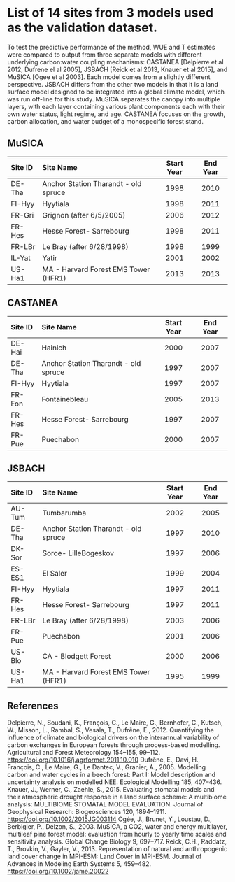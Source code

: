 # List of 14 sites from 3 models used as the validation dataset.

To test the predictive performance of the method, WUE and T estimates were compared to output from three separate models with different underlying carbon:water coupling mechanisms: CASTANEA [Delpierre et al 2012, Dufrene el al 2005], JSBACH [Reick et al 2013, Knauer et al 2015], and MuSICA [Ogee et al 2003]. Each model comes from a slightly different perspective. JSBACH differs from the other two models in that it is a land surface model designed to be integrated into a global climate model, which was run off-line for this study. MuSICA separates the canopy into multiple layers, with each layer containing various plant components each with their own water status, light regime, and age. CASTANEA focuses on the growth, carbon allocation, and water budget of a monospecific forest stand.

## MuSICA

|Site ID|Site Name|Start Year|End Year|
|:------|:--------|:--------:|:------:|
|DE-Tha|Anchor Station Tharandt - old spruce|1998|2010|
|FI-Hyy|Hyytiala|1998|2011|
|FR-Gri|Grignon  (after 6/5/2005)|2006|2012|
|FR-Hes|Hesse Forest- Sarrebourg|1998|2011|
|FR-LBr|Le Bray (after 6/28/1998)|1998|1999|
|IL-Yat|Yatir|2001|2002|
|US-Ha1|MA - Harvard Forest EMS Tower (HFR1)|2013|2013|


## CASTANEA

|Site ID|Site Name|Start Year|End Year|
|:------|:--------|:--------:|:------:|
|DE-Hai|Hainich|2000|2007|
|DE-Tha|Anchor Station Tharandt - old spruce|1997|2007|
|FI-Hyy|Hyytiala|1997|2007|
|FR-Fon|Fontainebleau|2005|2013|
|FR-Hes|Hesse Forest- Sarrebourg|1997|2007|
|FR-Pue|Puechabon|2000|2007|


## JSBACH

|Site ID|Site Name|Start Year|End Year|
|:------|:--------|:--------:|:------:|
|AU-Tum|Tumbarumba|2002|2005|
|DE-Tha|Anchor Station Tharandt - old spruce|1997|2010|
|DK-Sor|Soroe- LilleBogeskov|1997|2006|
|ES-ES1|El Saler|1999|2004|
|FI-Hyy|Hyytiala|1997|2011|
|FR-Hes|Hesse Forest- Sarrebourg|1997|2011|
|FR-LBr|Le Bray (after 6/28/1998)|2003|2006|
|FR-Pue|Puechabon|2001|2006|
|US-Blo|CA - Blodgett Forest|2000|2006|
|US-Ha1|MA - Harvard Forest EMS Tower (HFR1)|1995|1999|


## References

Delpierre, N., Soudani, K., François, C., Le Maire, G., Bernhofer, C., Kutsch, W., Misson, L., Rambal, S., Vesala, T., Dufrêne, E., 2012. Quantifying the influence of climate and biological drivers on the interannual variability of carbon exchanges in European forests through process-based modelling. Agricultural and Forest Meteorology 154–155, 99–112. https://doi.org/10.1016/j.agrformet.2011.10.010
Dufrêne, E., Davi, H., François, C., Le Maire, G., Le Dantec, V., Granier, A., 2005. Modelling carbon and water cycles in a beech forest: Part I: Model description and uncertainty analysis on modelled NEE. Ecological Modelling 185, 407–436.
Knauer, J., Werner, C., Zaehle, S., 2015. Evaluating stomatal models and their atmospheric drought response in a land surface scheme: A multibiome analysis: MULTIBIOME STOMATAL MODEL EVALUATION. Journal of Geophysical Research: Biogeosciences 120, 1894–1911. https://doi.org/10.1002/2015JG003114
Ogée, J., Brunet, Y., Loustau, D., Berbigier, P., Delzon, S., 2003. MuSICA, a CO2, water and energy multilayer, multileaf pine forest model: evaluation from hourly to yearly time scales and sensitivity analysis. Global Change Biology 9, 697–717.
Reick, C.H., Raddatz, T., Brovkin, V., Gayler, V., 2013. Representation of natural and anthropogenic land cover change in MPI-ESM: Land Cover in MPI-ESM. Journal of Advances in Modeling Earth Systems 5, 459–482. https://doi.org/10.1002/jame.20022

